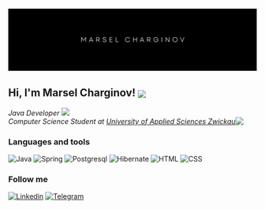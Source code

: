 [![Header](https://github.com/Hankie-2/Hankie-2/blob/main/assets/header.png)](https://www.linkedin.com/in/charginov/)

<h2> Hi, I'm Marsel Charginov! <img src="https://media.giphy.com/media/76Ezod7CxRDqivd57V/giphy.gif" width="50" align=center></h2>


<p><em>Java Developer <img src="https://media.giphy.com/media/WUlplcMpOCEmTGBtBW/giphy.gif" width="30"></br>Computer Science Student at <a href="https://www.fh-zwickau.de/english/">University of Applied Sciences Zwickau</a><img src="https://media.giphy.com/media/fYSnHlufseco8Fh93Z/giphy.gif" align=top width="30"> 
</em></p>

### Languages and tools
![Java](https://img.shields.io/badge/-Java-black?style=for-the-badge&logo=)
![Spring](https://img.shields.io/badge/-Spring-black?style=for-the-badge&logo=spring)
![Postgresql](https://img.shields.io/badge/-Postgresql-black?style=for-the-badge&logo=Postgresql)
![Hibernate](https://img.shields.io/badge/-Hibernate-black?style=for-the-badge&logo=Hibernate)
![HTML](https://img.shields.io/badge/-HTML-black?style=for-the-badge&logo=html5)
![CSS](https://img.shields.io/badge/-CSS-black?style=for-the-badge&logo=css3)

### Follow me

[![Linkedin](https://img.shields.io/badge/-Linkedin-black?style=for-the-badge&logo=linkedin&logoColor=007bb6)](https://www.linkedin.com/in/charginov/)
[![Telegram](https://img.shields.io/badge/-Telegram-black?style=for-the-badge&logo=telegram)](https://t.me/bertramg)
